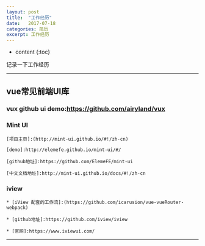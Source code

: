 ```yaml
---
layout: post
title:  "工作经历"
date:   2017-07-18
categories: 简历
excerpt: 工作经历
---
```


* content
{:toc}

记录一下工作经历

---

## 	vue常见前端UI库

### vux github ui demo:https://github.com/airyland/vux


### Mint UI

	[项目主页]:(http://mint-ui.github.io/#!/zh-cn)

	[demo]:http://elemefe.github.io/mint-ui/#/

	[github地址]:https://github.com/ElemeFE/mint-ui

	[中文文档地址]:http://mint-ui.github.io/docs/#!/zh-cn


### iview

	* [iView 配套的工作流]:(https://github.com/icarusion/vue-vueRouter-webpack)

	* [github地址]:https://github.com/iview/iview

	* [官网]:https://www.iviewui.com/



---